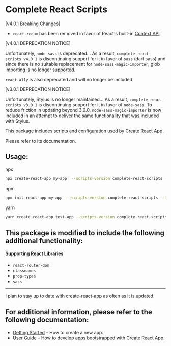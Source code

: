 # Complete React Scripts

[v4.0.1 Breaking Changes]
- `react-redux` has been removed in favor of React's built-in [Context API](https://reactjs.org/docs/context.html)

[v4.0.1 DEPRECATION NOTICE]

Unfortunately, `node-sass` is deprecated...
As a result, `complete-react-scripts v4.0.1` is discontinuing support for it in favor of `sass` (dart sass) and since there is no suitable replacement for `node-sass-magic-importer`, glob importing is no longer supported.

`react-a11y` is also deprecated and will no longer be included.

[v3.0.1 DEPRECATION NOTICE]

Unfortunately, Stylus is no longer maintained...
As a result, `complete-react-scripts v3.0.1`
is discontinuing support for it in favor of `node-sass`.
To reduce friction in updating beyond 3.0.0, `node-sass-magic-importer`
is now included in an attempt to deliver the same functionality that
was included with Stylus.

This package includes scripts and configuration used by [Create React App](https://github.com/facebook/create-react-app).

Please refer to its documentation.

## Usage:

npx

```bash
npx create-react-app my-app  --scripts-version complete-react-scripts --template cra-template-complete
```

npm

```bash
npm init react-app my-app  --scripts-version complete-react-scripts --template cra-template-complete
```

yarn

```bash
yarn create react-app test-app --scripts-version complete-react-scripts --template cra-template-complete
```

## This package is modified to include the following additional functionality:

#### Supporting React Libraries
- `react-router-dom`
- `classnames`
- `prop-types`
- `sass`
---

I plan to stay up to date with create-react-app as often as it is updated.

## For additional information, please refer to the following documentation:

- [Getting Started](https://facebook.github.io/create-react-app/docs/getting-started) – How to create a new app.
- [User Guide](https://facebook.github.io/create-react-app/) – How to develop apps bootstrapped with Create React App.

